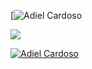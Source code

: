 [![Adiel Cardoso](https://i.ibb.co/JxZyKPQ/github-header-image.png)

<div>
	<a href="" target="_blank"> <img src="https://img.shields.io/badge/C%23-239120?style=for-the-badge&logo=c-sharp&logoColor=white">  </a>
</div>


[![Adiel Cardoso](https://github-readme-stats.vercel.app/api/top-langs/?username=AdielCardosoDev&layout=compact)](https://github.com/anuraghazra/github-readme-stats)
